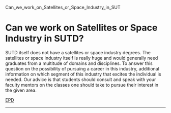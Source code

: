 Can_we_work_on_Satellites_or_Space_Industry_in_SUT



Can we work on Satellites or Space Industry in SUTD?
====================================================

SUTD itself does not have a satellites or space industry degrees. The satellites or space industry itself is really huge and would generally need graduates from a multitude of domains and disciplines. To answer this question on the possibility of pursuing a career in this industry, additional information on which segment of this industry that excites the individual is needed. Our advice is that students should consult and speak with your faculty mentors on the classes one should take to pursue their interest in the given area.

[EPD](https://www.sutd.edu.sg/epd/tag/epd/)

---

